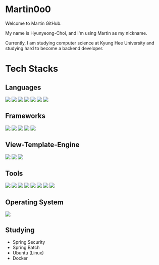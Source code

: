 # Martin0o0

Welcome to Martin GitHub.

My name is Hyunyeong-Choi, and i'm using Martin as my nickname.

Currently, I am studying computer science at Kyung Hee University and studying hard to become a backend developer.


# Tech Stacks

## Languages

<img src="https://img.shields.io/badge/-C%2FC%2B%2B-brightgreen"/> <img src="https://img.shields.io/badge/-Java-red"/>
<img src="https://img.shields.io/badge/-Python-blue"/>
<img src="https://img.shields.io/badge/-HTML5-lightgrey"/>
<img src="https://img.shields.io/badge/-CSS3-orange"/>
<img src="https://img.shields.io/badge/-JS(ES5)-yellow"/>
<img src="https://img.shields.io/badge/-SQL-yellowgreen"/>


## Frameworks

<img src="https://img.shields.io/badge/-Spring%20Boot-green"/> <img src="https://img.shields.io/badge/-JPA-lightgrey"/>
<img src="https://img.shields.io/badge/-Spring%20Security-green"/>
<img src="https://img.shields.io/badge/-Junit5-yellowgreen"/>
<img src="https://img.shields.io/badge/-Junit5-yellowgreen"/>

## View-Template-Engine

<img src="https://img.shields.io/badge/-Mustache-yellow"/> <img src="https://img.shields.io/badge/-Bootstrap5-purple"/>
<img src="https://img.shields.io/badge/-Thymeleaf-green"/>

## Tools

<img src="https://img.shields.io/badge/-VS%20Code-blue"/> <img src="https://img.shields.io/badge/-IntelliJ-red"/>
<img src="https://img.shields.io/badge/-CLion-black"/>
<img src="https://img.shields.io/badge/-MySQL-orange"/>
<img src="https://img.shields.io/badge/-H2-grey"/>
<img src="https://img.shields.io/badge/-Redis-red"/>
<img src="https://img.shields.io/badge/-AWS EC2-black"/>
<img src="https://img.shields.io/badge/-AWS RDS-black"/>
## Operating System

<img src="https://img.shields.io/badge/-MacOS(MacBook pro 14)-black"/>

    

## Studying
 - Spring Security 
 - Spring Batch
 - Ubuntu (Linux) 
 - Docker
